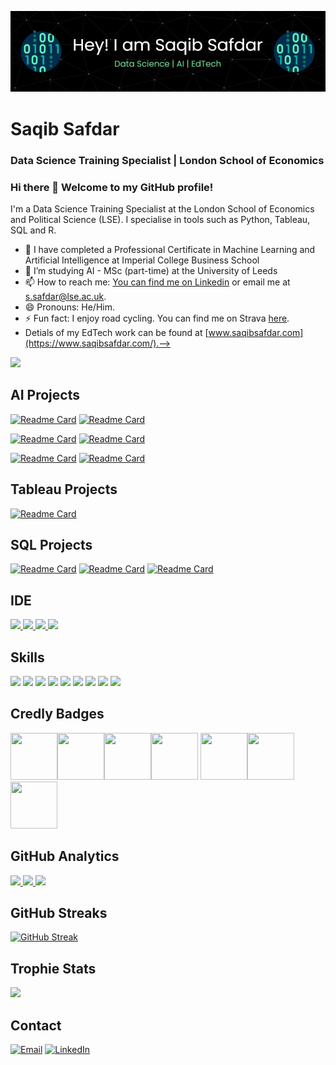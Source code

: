 ![](https://github.com/saqibsafdar11/saqibsafdar11/blob/main/header.JPG?raw=true)
# Saqib Safdar
### Data Science Training Specialist | London School of Economics

### Hi there 👋 Welcome to my GitHub profile! 

I'm a Data Science Training Specialist at the London School of Economics and Political Science (LSE). I specialise in tools such as Python, Tableau, SQL and R.

- 🔭 I have completed a Professional Certificate in Machine Learning and Artificial Intelligence at Imperial College Business School
- 🌱 I’m studying AI - MSc (part-time) at the University of Leeds
- 📫 How to reach me: [You can find me on Linkedin](https://www.linkedin.com/in/saqib-safdar/) or email me at s.safdar@lse.ac.uk.
- 😄 Pronouns: He/Him.
- ⚡ Fun fact: I enjoy road cycling. You can find me on Strava [here](https://www.strava.com/athletes/9438505). 
-  Detials of my EdTech work can be found at [www.saqibsafdar.com](https://www.saqibsafdar.com/).-->


[![](https://github-profile-summary-cards.vercel.app/api/cards/profile-details?username=saqibsafdar11&theme=dark)](https://github.com/saqibsafdar11)

## AI Projects
[![Readme Card](https://github-readme-stats.vercel.app/api/pin/?username=saqibsafdar11&theme=dark&hide_border=true&repo=Evaluating-university-admissions-data-to-predict-the-chances-of-admission)](https://github.com/saqibsafdar11/Evaluating-university-admissions-data-to-predict-the-chances-of-admission) [![Readme Card](https://github-readme-stats.vercel.app/api/pin/?username=saqibsafdar11&theme=dark&hide_border=true&repo=Dog-Image-Classification-Using-Deep-Learning-and-Tensorflow)](https://github.com/saqibsafdar11/Dog-Image-Classification-Using-Deep-Learning-and-Tensorflow)

 [![Readme Card](https://github-readme-stats.vercel.app/api/pin/?username=saqibsafdar11&theme=dark&hide_border=true&repo=Predicting-Listing-Gains-in-the-Indian-IPO-Market)]([https://github.com/saqibsafdar11/Predicting-Listing-Gains-in-the-Indian-IPO-Market) [![Readme Card](https://github-readme-stats.vercel.app/api/pin/?username=saqibsafdar11&theme=dark&hide_border=true&repo=Predicting-Heart-Disease---ML-Project)]([https://github.com/saqibsafdar11/Predicting-Heart-Disease---ML-Project)

 [![Readme Card](https://github-readme-stats.vercel.app/api/pin/?username=saqibsafdar11&theme=dark&hide_border=true&repo=Building-a-Spam-Filter-with-Naive-Bayes)]([https://github.com/saqibsafdar11/Building-a-Spam-Filter-with-Naive-Bayes) [![Readme Card](https://github-readme-stats.vercel.app/api/pin/?username=saqibsafdar11&theme=dark&hide_border=true&repo=Predicting-Employee-Productivity-Using-Tree-Models)]([https://github.com/saqibsafdar11/Predicting-Employee-Productivity-Using-Tree-Models)

## Tableau Projects
[![Readme Card](https://github-readme-stats.vercel.app/api/pin/?username=saqibsafdar11&theme=dark&hide_border=true&repo=Tableau-DSL-Dashboard)](https://github.com/saqibsafdar11/Tableau-DSL-Dashboard)

## SQL Projects
[![Readme Card](https://github-readme-stats.vercel.app/api/pin/?username=saqibsafdar11&theme=dark&hide_border=true&repo=Analyzing-Kickstarter-Projects)](https://github.com/saqibsafdar11/Analyzing-Kickstarter-Projects)
[![Readme Card](https://github-readme-stats.vercel.app/api/pin/?username=saqibsafdar11&theme=dark&hide_border=true&repo=Customers-and-Products-Analysis-Using-SQL)](https://github.com/saqibsafdar11/Customers-and-Products-Analysis-Using-SQL)
[![Readme Card](https://github-readme-stats.vercel.app/api/pin/?username=saqibsafdar11&theme=dark&hide_border=true&repo=SQL-Window-Functions-for-Northwind-Traders)](https://github.com/saqibsafdar11/SQL-Window-Functions-for-Northwind-Traders)


## IDE
[![](https://img.shields.io/badge/Python-FFD43B?style=for-the-badge&logo=python&logoColor=blue)  ![](	https://img.shields.io/badge/Colab-F9AB00?style=for-the-badge&logo=googlecolab&color=525252) ![](https://img.shields.io/badge/PyCharm-000000.svg?&style=for-the-badge&logo=PyCharm&logoColor=white) ![](https://img.shields.io/badge/VSCode-0078D4?style=for-the-badge&logo=visual%20studio%20code&logoColor=white)](https://github.com/saqibsafdar11)

## Skills
![](https://img.shields.io/badge/Numpy-777BB4?style=for-the-badge&logo=numpy&logoColor=white) ![](https://img.shields.io/badge/Pandas-2C2D72?style=for-the-badge&logo=pandas&logoColor=white) ![](https://img.shields.io/badge/Python-FFD43B?style=for-the-badge&logo=python&logoColor=blue) ![](https://img.shields.io/badge/scikit_learn-F7931E?style=for-the-badge&logo=scikit-learn&logoColor=white) ![](https://img.shields.io/badge/SciPy-654FF0?style=for-the-badge&logo=SciPy&logoColor=white)  ![](https://img.shields.io/badge/Jupyter-F37626.svg?&style=for-the-badge&logo=Jupyter&logoColor=white) ![](https://img.shields.io/badge/Markdown-000000?style=for-the-badge&logo=markdown&logoColor=white) ![](https://img.shields.io/badge/Keras-FF0000?style=for-the-badge&logo=keras&logoColor=white) ![](https://img.shields.io/badge/PyTorch-EE4C2C?style=for-the-badge&logo=pytorch&logoColor=white) 

<!---(https://img.shields.io/badge/Plotly-239120?style=for-the-badge&logo=plotly&logoColor=white) 
(	https://img.shields.io/badge/Astro-0C1222?style=for-the-badge&logo=astro&logoColor=FDFDFE) ![](https://img.shields.io/badge/HTML5-E34F26?style=for-the-badge&logo=html5&logoColor=white) ![](https://img.shields.io/badge/CSS3-1572B6?style=for-the-badge&logo=css3&logoColor=white)](https://github.com/saqibsafdar11)--->

## Credly Badges
[<img src='https://images.credly.com/size/680x680/images/431325c2-f6e1-4ca8-84a6-01dfe87cfc53/image.png' width="75" height="75"/>](https://www.credly.com/badges/7c6e3c51-c35a-426d-9955-be6318bd1743/linked_in_profile)[<img src='https://bcert.me/bc/html/img/badges/generated/badge-7227.png' width="75" height="75"/>](https://bcert.me/sodpzvsjh)[<img src='https://images.credly.com/size/680x680/images/9d2bcbe6-519f-4ed0-ad34-aca077421568/MOS_Excel.png' width="75" height="75"/>](https://www.credly.com/badges/7cb763f0-b1ab-48d5-9cd7-865eabe966ff?source=linked_in_profile)[<img src='https://images.credly.com/size/680x680/images/7a1fa340-f261-4e69-b41b-b27ffaece00f/MOS_Excel_Expert6.png' width="75" height="75"/>](https://www.credly.com/badges/ed45a0ba-2531-4fda-ade2-7441e3f8c179?source=linked_in_profile) [<img src='https://images.credly.com/size/680x680/images/ebfba101-5b78-49b6-903a-ac9ad518fe8a/MTA-Introduction_to_Programming_Using_Python-600x600.png' width="75" height="75"/>](https://www.credly.com/badges/0aa7179e-00a4-4650-8076-f552fdc92936?source=linked_in_profile)[<img src='https://media.eu.badgr.com/uploads/badges/ee23f59ce94df157a2cd760b4d80c9a9.png' width="75" height="75"/>](https://eu.badgr.com/public/assertions/u-kzS7ejQdCkScVpZkwQVg)[<img src='https://images.credly.com/size/680x680/images/54f7ea40-48bc-4217-b398-b81bae6de175/MCE.png' width="75" height="75"/>](https://www.credly.com/badges/165f2e9d-7825-4e3b-9dd2-355368e0937c/public_url) 


## GitHub Analytics
[<img height="180em" src="https://github-readme-stats-eight-theta.vercel.app/api?username=saqibsafdar11&show_icons=true&theme=dark&hide_border=true&include_all_commits=true&count_private=true"/> <img height="180em" src="https://github-readme-stats.vercel.app/api/top-langs/?username=saqibsafdar11&layout=compact&theme=dark&hide_border=true"/> ![](http://github-profile-summary-cards.vercel.app/api/cards/productive-time?username=saqibsafdar11&show_icons=true&theme=dark&utcOffset=8)](https://github.com/saqibsafdar11)

## GitHub Streaks
[![GitHub Streak](https://github-readme-streak-stats.herokuapp.com?user=saqibsafdar11&theme=dark&hide_border=true)](https://git.io/streak-stats)

## Trophie Stats
![](https://github-profile-trophy.vercel.app/?username=saqibsafdar11&theme=dark)

## Contact
[![Email](https://img.shields.io/badge/Gmail-D14836?style=for-the-badge&logo=gmail&logoColor=white)](mailto:saqib.safdar@gmail.com) [![LinkedIn](https://img.shields.io/badge/LinkedIn-0077B5?style=for-the-badge&logo=linkedin&logoColor=white)](https://www.linkedin.com/in/saqib-safdar) 

<!---![Instagram](https://img.shields.io/badge/Instagram-E4405F?style=for-the-badge&logo=instagram&logoColor=white) ![Twitter](https://img.shields.io/badge/Twitter-1DA1F2?style=for-the-badge&logo=twitter&logoColor=white)>
-----









